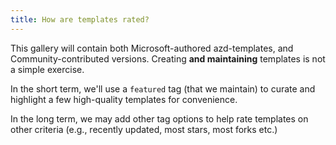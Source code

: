 ```yaml
---
title: How are templates rated?
---
```


This gallery will contain both Microsoft-authored azd-templates, and Community-contributed versions. Creating **and maintaining** templates is not a simple exercise. 

In the short term, we'll use a `featured` tag (that we maintain) to curate and highlight a few high-quality templates for convenience. 

In the long term, we may add other tag options to help rate templates on other criteria (e.g., recently updated, most stars, most forks etc.)

